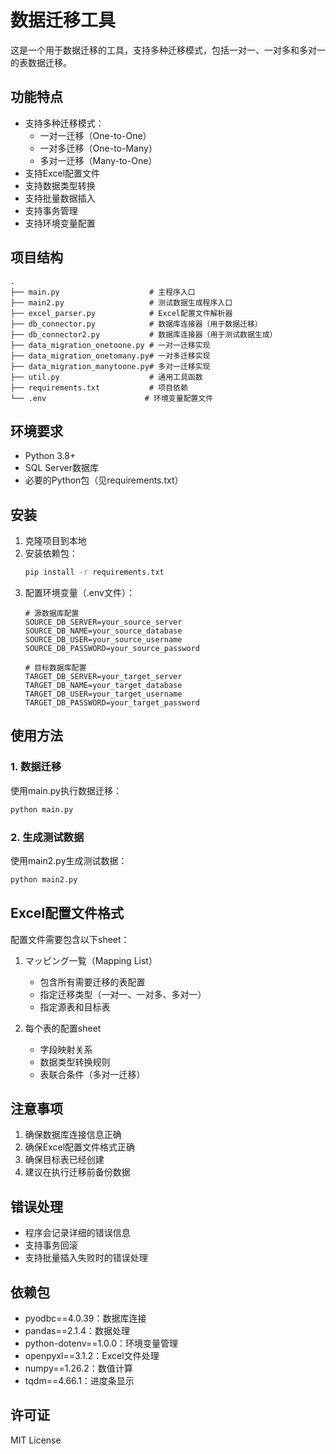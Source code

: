# 数据迁移工具

这是一个用于数据迁移的工具，支持多种迁移模式，包括一对一、一对多和多对一的表数据迁移。

## 功能特点

- 支持多种迁移模式：
  - 一对一迁移（One-to-One）
  - 一对多迁移（One-to-Many）
  - 多对一迁移（Many-to-One）
- 支持Excel配置文件
- 支持数据类型转换
- 支持批量数据插入
- 支持事务管理
- 支持环境变量配置

## 项目结构

```
.
├── main.py                    # 主程序入口
├── main2.py                   # 测试数据生成程序入口
├── excel_parser.py            # Excel配置文件解析器
├── db_connector.py            # 数据库连接器（用于数据迁移）
├── db_connector2.py           # 数据库连接器（用于测试数据生成）
├── data_migration_onetoone.py # 一对一迁移实现
├── data_migration_onetomany.py# 一对多迁移实现
├── data_migration_manytoone.py# 多对一迁移实现
├── util.py                    # 通用工具函数
├── requirements.txt           # 项目依赖
└── .env                      # 环境变量配置文件
```

## 环境要求

- Python 3.8+
- SQL Server数据库
- 必要的Python包（见requirements.txt）

## 安装

1. 克隆项目到本地
2. 安装依赖包：
   ```bash
   pip install -r requirements.txt
   ```
3. 配置环境变量（.env文件）：
   ```
   # 源数据库配置
   SOURCE_DB_SERVER=your_source_server
   SOURCE_DB_NAME=your_source_database
   SOURCE_DB_USER=your_source_username
   SOURCE_DB_PASSWORD=your_source_password

   # 目标数据库配置
   TARGET_DB_SERVER=your_target_server
   TARGET_DB_NAME=your_target_database
   TARGET_DB_USER=your_target_username
   TARGET_DB_PASSWORD=your_target_password
   ```

## 使用方法

### 1. 数据迁移

使用main.py执行数据迁移：

```bash
python main.py
```

### 2. 生成测试数据

使用main2.py生成测试数据：

```bash
python main2.py
```

## Excel配置文件格式

配置文件需要包含以下sheet：

1. マッピング一覧（Mapping List）
   - 包含所有需要迁移的表配置
   - 指定迁移类型（一对一、一对多、多对一）
   - 指定源表和目标表

2. 每个表的配置sheet
   - 字段映射关系
   - 数据类型转换规则
   - 表联合条件（多对一迁移）

## 注意事项

1. 确保数据库连接信息正确
2. 确保Excel配置文件格式正确
3. 确保目标表已经创建
4. 建议在执行迁移前备份数据

## 错误处理

- 程序会记录详细的错误信息
- 支持事务回滚
- 支持批量插入失败时的错误处理

## 依赖包

- pyodbc==4.0.39：数据库连接
- pandas==2.1.4：数据处理
- python-dotenv==1.0.0：环境变量管理
- openpyxl==3.1.2：Excel文件处理
- numpy==1.26.2：数值计算
- tqdm==4.66.1：进度条显示

## 许可证

MIT License 